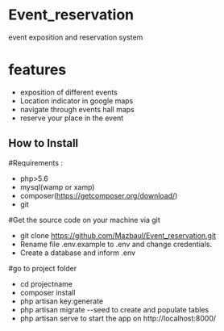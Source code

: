 # Event_reservation
event exposition and reservation system
# features
- exposition of different events
- Location indicator in google maps
- navigate through events hall maps
- reserve your place in the event

## How to Install

#Requirements :
- php>5.6
- mysql(wamp or xamp)
- composer(https://getcomposer.org/download/)
- git

 #Get the source code on your machine via git
 - git clone https://github.com/Mazbaul/Event_reservation.git
 - Rename file .env.example to .env and change credentials.
 - Create a database and inform .env

 #go to project folder
- cd projectname
- composer install
- php artisan key:generate
- php artisan migrate --seed to create and      populate tables
- php artisan serve to start the app on http://localhost:8000/
